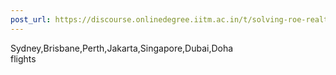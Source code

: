```yaml
---
post_url: https://discourse.onlinedegree.iitm.ac.in/t/solving-roe-realtime/168943/4
---
```

Sydney,Brisbane,Perth,Jakarta,Singapore,Dubai,Doha  
flights